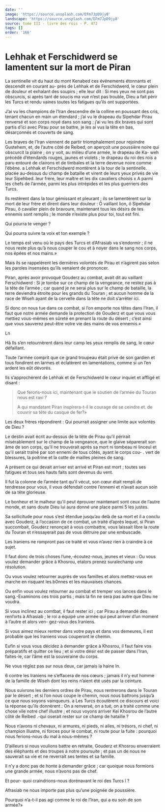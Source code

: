```yaml
---
date: ''
image: 'https://source.unsplash.com/EFm7JpD9jy8'
landscape: 'https://source.unsplash.com/EFm7JpD9jy8'
source: tome III - livre des rois - P. 472
tags: []
order: '166'
---
```


# Lehhak et Ferschidwerd se lamentent sur la mort de Piran

La sentinelle vit du haut du mont Kenabed ces événements étonnants et descendit en courant au-
près de Lehhak et de Ferschidwerd, le cœur plein de douleur et exhalant des soupirs ; elle leur dit : Si mes yeux ne sont pas obscurcis, si après tant de soucis ma vue n’est pas trouble, Dieu a fait périr les Turcs et rendu vaines toutes les fatigues qu’ils ont supportées.

J’ai vu les champions de l’Iran descendre de la colline en poussant des cris, tenant chacun en main un étendard ; j’ai vu le drapeau du Sipehdar Pirau renversé et son corps noyé dans son sang ; j’ai vu les dix braves qui sont partis d’ici avec Pirau pour se battre, je les ai vus la tête en bas, désarçonnés et couverts de sang.

Les braves de l’Iran viennent de partir triomphalement pour rejoindre Gustehem, et, de l’autre côté de Reibed, on aperçoit une poussière noire qui obscurcit la plaine ; on y voit, au milieu d’une armée, le drapeau de Ka- weh précédé d’étendards rouges, jaunes et violets ; le drapeau du roi des rois a paru entouré de clairons et de timbales et la terre devenue noire comme l’ébène. a Lehhak et Ferschidwerd montèrent à la tour de la sentinelle. placée au-dessus du champ de bataille et virent de leurs yeux privés de vie leur Sipehbed. leur frère, leur maître et les dix cavaliers choisis x
A parmi les chefs de l’armée, parmi les plus intrépides et les plus guerriers des Turcs.

Ils restèrent dans la tour gémissant et pleurant ; ils se lamentèrent sur la mort de leur frère et dirent dans leur douleur : Ô vaillant lion, ô Sipehdar Pirau, ô cavalier plein de bravoure, maintenant tous les désirs de tes ennemis sont remplis ; le monde n’existe plus pour toi, tout est fini.

Qui pourra te venger ?

Qui pourra suivre ta voix et ton exemple ?

Le temps est venu où le pays des Turcs et d’Afrasiab va s’endormir ; il ne nous reste plus qu’à nous couper le cou et à noyer dans le sang nos corps, nos épées et nos mains.»

Mais ils se rappelèrent les dernières volontés de Pirau et n’agirent pas selon les paroles insensées qu’ils venaient de prononcer.

Piran, après avoir provoqué Gouderz au combat, avait dit au vaillant Ferschidwerd : Si je tombe sur ce champ de la vengeance, ne restez pas à la tête de l’armée ; car quand je ne serai plus sur le champ de bataille, la terre deviendra étroite pour les grands du Touran ; et aucun homme de la race de Wiseh ayant de la cervelle dans la tête ne doit s’arrêter ici.

Si donc on nous tue dans ce combat, si l’on emporte nos têtes dans l’Iran, il faut que notre armée demande la protection de Gouderz et que vous vous mettiez vous-mêmes en sûreté en prenant la route du désert ; c’est ainsi que vous sauverez peut-être votre vie des mains de vos ennemis.»

Ln

Hà Ils s’en retournèrent dans leur camp les yeux remplis de sang, le cœur défaillant.

Toute l’armée comprit que ce grand troupeau était privé de son gardien et tous fondirent en larmes et éclatèrent en lamentations, comme si un l’en ardent les eût dévorés.

Ils s’approchèrent de Lehhak et de Ferschidwerd le cœur inquiet et affligé et disant :

> Que ferons-nous ici, maintenant que le soutien de l’armée du Touran nous est ravi ?
>
> A qui mandatant Piran inspirera-t-il le courage de se ceindre et. de couvrir sa tête du casque de fer?»

Les deux frères répondirent : Qui pourrait assigner une limite aux volontés de Dieu ?

Le destin avait écrit au-dessus de la tête de Pirau qu’il périrait misérablement sur le champ de la vengeance, que le glaive séparerait son âme de son corps, qu’il ne trouverait après sa mort ni tombeau ni linceul et qu’il serait traîné par son ennemi de tous côtés, ayant le corps cou-
. vert de blessures, la poitrine et la cotte de mailles pleines de sang.

A présent ce qui devait arriver est arrivé et Piran est mort ; toutes ses fatigues et tous ses hauts faits sont devenus du vent.

Il fut la colonne de l’armée tant qu’il vécut, son cœur était rempli de tendresse pour vous, il vous défendait contre l’ennemi et n’avait aucun soin de sa tête glorieuse.

Le bonheur et le malheur qu’il peut éprouver maintenant sont ceux de l’autre monde, et sans doute Dieu lui aura donné une place parmi 5 les justes.

Sa sollicitude pour nous s’est étendue jusqu’au delà de sa mort et il a conclu avec Gouderz, à l’occasion de ce combat, un traité d’après lequel, si Piran succombait, Gouderz renonçait à vous combattre, vous laissait libre la route du Touran et n’essayerait pas de vous détruire par une embuscade.

Les Iraniens ne rompront pas ce traité et vous n’avez rien à craindre à ce sujet.

Il faut donc de trois choses l’une,-écoutez-nous, jeunes et vieux : Ou vous voulez demander grâce à Khosrou, etalors prenez suralechamp une résolution.

Ou vous voulez retourner auprès de vos familles et alors mettez-vous en marche en risquant les.b0nnes et les mauvaises chances.

Ou enfin vous voulez retourner au combat et tremper vos lances dans le sang.-Examinons ces trois partis ; mais la fin ne sera pas autre que Dieu ne voudra.

Si vous inclinez au comtbat, il faut rester ici ; car Pirau a demandé des renl’orts à Afrasiab ; le roi a équipé une armée qui peut arriver d’un moment à l’autre et alors ven- gez-vous des Iraniens.

Si vous aimez mieux rentrer dans votre pays et dans vos demeures, il est probable que les Iraniens vous couperont le chemin.

Eufin si vous vous décidez à demander grâce à Khosrou, il faut faire vos préparatifs et quitter ce lieu ; et si votre désir est de passer dans l’Iran, faites-le, car l’âme est la souveraine du corps.

Ne vous réglez pas sur nous deux, car jamais la haine ln.

6 contre les Iraniens ne s’effacera de nos cœurs ; jamais il n’y eut homme de la famille de Wiseh dont les reins n’aient été usés par la ceinture.

Nous suivrons les derniers ordres de Pirau, nous rentrerons dans le Touran par le désert ; et si l’on nous coupe le chemin, nous nous battrons jusqu’à ce que nous soyons vainqueurs. a Les Turcs écoutèrent ce discours et voici la réponse qu’ils donnèrent : On a renversé, on a tué, on a traité comme une chose vile notre chef illustre ; et nous voyons arriver Keï Khosrou de l’autre côté de Reibed .-qui oserait rester sur ce champ de hataille ?

Nous n’avons ni chevaux, ni armures, ni pieds, ni ailes, ni trésors, ni chef, ni champion illustre, ni forces pour le combat, ni route pour la fuite : pourquoi nous ferions-nous du mal à nous-mêmes ?

D’ailleurs si nous voulions battre en retraite, Gouderz et Khosrou enverraient des éléphants et des troupes à notre poursuite ; et pas un de nous ne sauverait sa vie et ne reverrait ses tentes et sa famille.

Il n’y a donc pas de honte à demander grâce ; car quoique nous formions une grande armée, nous n’avons pas de chef.

Et pour- quoi craindrions-nous dorénavant le roi des Turcs î ?

Afrasiab ne nous importe pas plus qu’une poignée de poussière.

Pourquoi n’a-t-il pas agi comme le roi de l’Iran, qui a eu soin de son armée?»
